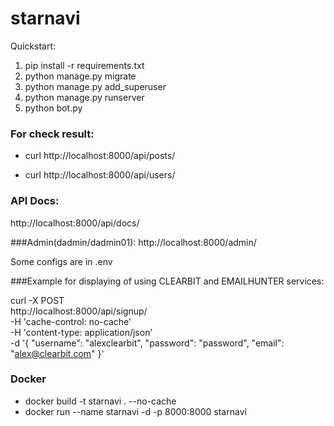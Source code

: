 # starnavi 

Quickstart:
1. pip install -r requirements.txt 
2. python manage.py migrate
3. python manage.py add_superuser
4. python manage.py runserver
5. python bot.py

### For check result:

- curl http://localhost:8000/api/posts/

- curl http://localhost:8000/api/users/


### API Docs:
http://localhost:8000/api/docs/

###Admin(dadmin/dadmin01):
http://localhost:8000/admin/ 

Some configs are in .env

###Example for displaying of using CLEARBIT and EMAILHUNTER services:

curl -X POST \
  http://localhost:8000/api/signup/ \
  -H 'cache-control: no-cache' \
  -H 'content-type: application/json' \
  -d '{
  "username": "alexclearbit",
  "password": "password",
  "email": "alex@clearbit.com"
}'

### Docker
- docker build -t starnavi . --no-cache
- docker run --name starnavi -d -p 8000:8000 starnavi